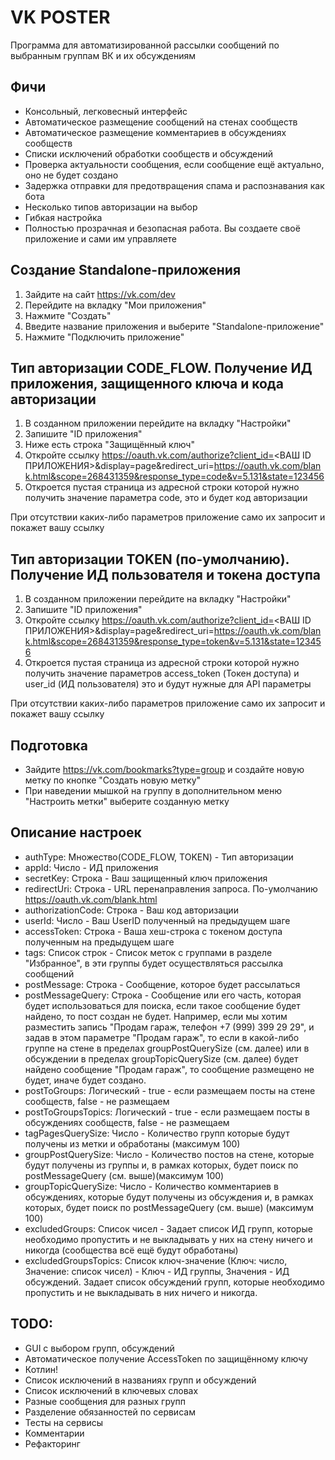 # VK POSTER

Программа для автоматизированной рассылки сообщений по выбранным группам ВК и их обсуждениям

## Фичи
- Консольный, легковесный интерфейс
- Автоматическое размещение сообщений на стенах сообществ
- Автоматическое размещение комментариев в обсуждениях сообществ
- Списки исключений обработки сообществ и обсуждений
- Проверка актуальности сообщения, если сообщение ещё актуально, оно не будет создано
- Задержка отправки для предотвращения спама и распознавания как бота
- Несколько типов авторизации на выбор
- Гибкая настройка
- Полностью прозрачная и безопасная работа. Вы создаете своё приложение и сами им управляете

## Создание Standalone-приложения
1. Зайдите на сайт https://vk.com/dev
2. Перейдите на вкладку "Мои приложения"
3. Нажмите "Создать"
4. Введите название приложения и выберите "Standalone-приложение"
5. Нажмите "Подключить приложение"

## Тип авторизации CODE_FLOW. Получение ИД приложения, защищенного ключа и кода авторизации
1. В созданном приложении перейдите на вкладку "Настройки"
2. Запишите "ID приложения"
3. Ниже есть строка "Защищённый ключ"
3. Откройте ссылку https://oauth.vk.com/authorize?client_id=<ВАШ ID ПРИЛОЖЕНИЯ>&display=page&redirect_uri=https://oauth.vk.com/blank.html&scope=268431359&response_type=code&v=5.131&state=123456
4. Откроется пустая страница из адресной строки которой нужно получить значение параметра code, это и будет код авторизации

При отсутствии каких-либо параметров приложение само их запросит и покажет вашу ссылку

## Тип авторизации TOKEN (по-умолчанию). Получение ИД пользователя и токена доступа
1. В созданном приложении перейдите на вкладку "Настройки"
2. Запишите "ID приложения"
3. Откройте ссылку https://oauth.vk.com/authorize?client_id=<ВАШ ID ПРИЛОЖЕНИЯ>&display=page&redirect_uri=https://oauth.vk.com/blank.html&scope=268431359&response_type=token&v=5.131&state=123456
4. Откроется пустая страница из адресной строки которой нужно получить значение параметров access_token (Токен доступа) и user_id (ИД пользователя) это и будут нужные для API параметры

При отсутствии каких-либо параметров приложение само их запросит и покажет вашу ссылку

## Подготовка
- Зайдите https://vk.com/bookmarks?type=group и создайте новую метку по кнопке "Создать новую метку"
- При наведении мышкой на группу в дополнительном меню "Настроить метки" выберите созданную метку

## Описание настроек
- authType: Множество(CODE_FLOW, TOKEN) - Тип авторизации
- appId: Число - ИД приложения
- secretKey: Строка - Ваш защищенный ключ приложения
- redirectUri: Строка - URL перенаправления запроса. По-умолчанию https://oauth.vk.com/blank.html
- authorizationCode: Строка - Ваш код авторизации
- userId: Число - Ваш UserID полученный на предыдущем шаге
- accessToken: Строка - Ваша хеш-строка с токеном доступа полученным на предыдущем шаге
- tags: Список строк -  Список меток с группами в разделе "Избранное", в эти группы будет осуществляться рассылка сообщений
- postMessage: Строка - Сообщение, которое будет рассылаться
- postMessageQuery: Строка - Сообщение или его часть, которая будет использоваться для поиска, если такое сообщение будет найдено, то пост создан не будет. Например, если мы хотим разместить запись "Продам гараж, телефон +7 (999) 399 29 29", и задав в этом параметре "Продам гараж", то если в какой-либо группе на стене в пределах groupPostQuerySize (см. далее) или в обсуждении в пределах groupTopicQuerySize (см. далее) будет найдено сообщение "Продам гараж", то сообщение размещено не будет, иначе будет создано.
- postToGroups: Логический - true - если размещаем посты на стене сообществ, false - не размещаем
- postToGroupsTopics: Логический - true - если размещаем посты в обсуждениях сообществ, false - не размещаем
- tagPagesQuerySize: Число - Количество групп которые будут получены из метки и обработаны (максимум 100)
- groupPostQuerySize: Число - Количество постов на стене, которые будут получены из группы и, в рамках которых, будет поиск по postMessageQuery (см. выше)(максимум 100)
- groupTopicQuerySize: Число - Количество комментариев в обсуждениях, которые будут получены из обсуждения и, в рамках которых, будет поиск по postMessageQuery (см. выше) (максимум 100)
- excludedGroups: Список чисел - Задает список ИД групп, которые необходимо пропустить и не выкладывать у них на стену ничего и никогда (сообщества всё ещё будут обработаны)
- excludedGroupsTopics: Список ключ-значение (Ключ: число, Значение: список чисел) - Ключ - ИД группы, Значения - ИД обсуждений. Задает список обсуждений групп, которые необходимо пропустить и не выкладывать в них ничего и никогда.

## TODO:
- GUI с выбором групп, обсуждений
- Автоматическое получение AccessToken по защищённому ключу
- Котлин!
- Список исключений в названиях групп и обсуждений
- Список исключений в ключевых словах
- Разные сообщения для разных групп
- Разделение обязанностей по сервисам
- Тесты на сервисы
- Комментарии
- Рефакторинг